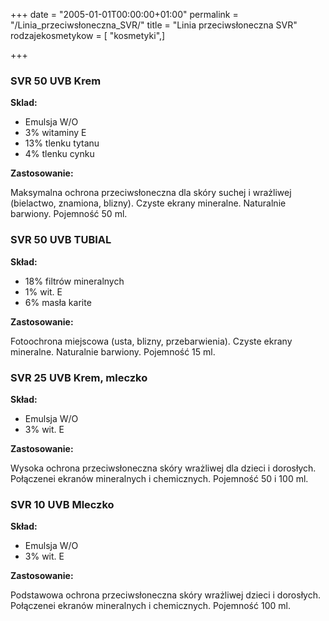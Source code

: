 +++
date = "2005-01-01T00:00:00+01:00"
permalink = "/Linia_przeciwsłoneczna_SVR/"
title = "Linia przeciwsłoneczna SVR"
rodzajekosmetykow = [ "kosmetyki",]

+++

### SVR 50 UVB Krem

**Sklad:**

-   Emulsja W/O
-   3% witaminy E
-   13% tlenku tytanu
-   4% tlenku cynku

**Zastosowanie:**

Maksymalna ochrona przeciwsłoneczna dla skóry suchej i wrażliwej (bielactwo, znamiona, blizny). Czyste ekrany mineralne. Naturalnie barwiony. Pojemność 50 ml.

### SVR 50 UVB TUBIAL

**Skład:**

-   18% filtrów mineralnych
-   1% wit. E
-   6% masła karite

**Zastosowanie:**

Fotoochrona miejscowa (usta, blizny, przebarwienia). Czyste ekrany mineralne. Naturalnie barwiony. Pojemność 15 ml.

### SVR 25 UVB Krem, mleczko

**Skład:**

-   Emulsja W/O
-   3% wit. E

**Zastosowanie:**

Wysoka ochrona przeciwsłoneczna skóry wrażliwej dla dzieci i dorosłych. Połączenei ekranów mineralnych i chemicznych. Pojemność 50 i 100 ml.

### SVR 10 UVB Mleczko

**Skład:**

-   Emulsja W/O
-   3% wit. E

**Zastosowanie:**

Podstawowa ochrona przeciwsłoneczna skóry wrażliwej dzieci i dorosłych. Połączenei ekranów mineralnych i chemicznych. Pojemność 100 ml.
